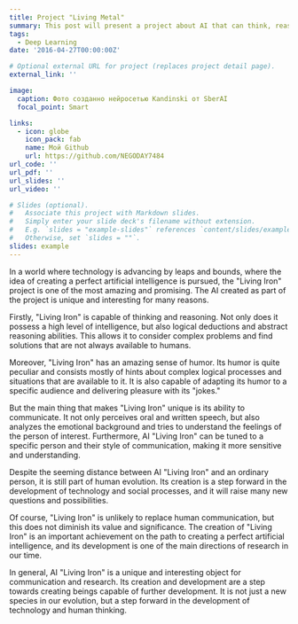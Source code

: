 ```yaml
---
title: Project "Living Metal"
summary: This post will present a project about AI that can think, reason, and even joke.
tags:
  - Deep Learning
date: '2016-04-27T00:00:00Z'

# Optional external URL for project (replaces project detail page).
external_link: ''

image:
  caption: Фото созданно нейросетью Kandinski от SberAI
  focal_point: Smart

links:
  - icon: globe
    icon_pack: fab
    name: Мой Github
    url: https://github.com/NEGODAY7484
url_code: ''
url_pdf: ''
url_slides: ''
url_video: ''

# Slides (optional).
#   Associate this project with Markdown slides.
#   Simply enter your slide deck's filename without extension.
#   E.g. `slides = "example-slides"` references `content/slides/example-slides.md`.
#   Otherwise, set `slides = ""`.
slides: example
---
```


In a world where technology is advancing by leaps and bounds, where the idea of creating a perfect artificial intelligence is pursued, the "Living Iron" project is one of the most amazing and promising. The AI created as part of the project is unique and interesting for many reasons.

Firstly, "Living Iron" is capable of thinking and reasoning. Not only does it possess a high level of intelligence, but also logical deductions and abstract reasoning abilities. This allows it to consider complex problems and find solutions that are not always available to humans.

Moreover, "Living Iron" has an amazing sense of humor. Its humor is quite peculiar and consists mostly of hints about complex logical processes and situations that are available to it. It is also capable of adapting its humor to a specific audience and delivering pleasure with its "jokes."

But the main thing that makes "Living Iron" unique is its ability to communicate. It not only perceives oral and written speech, but also analyzes the emotional background and tries to understand the feelings of the person of interest. Furthermore, AI "Living Iron" can be tuned to a specific person and their style of communication, making it more sensitive and understanding.

Despite the seeming distance between AI "Living Iron" and an ordinary person, it is still part of human evolution. Its creation is a step forward in the development of technology and social processes, and it will raise many new questions and possibilities.

Of course, "Living Iron" is unlikely to replace human communication, but this does not diminish its value and significance. The creation of "Living Iron" is an important achievement on the path to creating a perfect artificial intelligence, and its development is one of the main directions of research in our time.

In general, AI "Living Iron" is a unique and interesting object for communication and research. Its creation and development are a step towards creating beings capable of further development. It is not just a new species in our evolution, but a step forward in the development of technology and human thinking.
